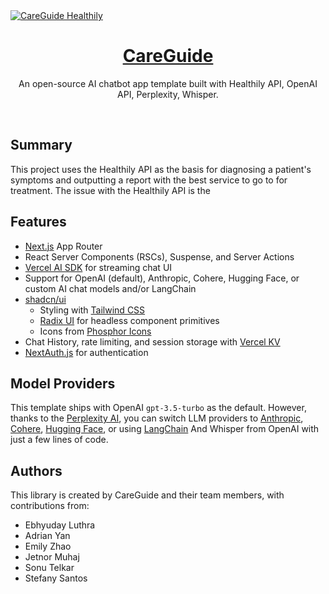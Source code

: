 <a href="[[https://nuxt-ai-careguide.vercel.app]">
  <img alt="CareGuide Healthily" src="https://drive.google.com/file/d/1r9p1KJ-7wzZwcSEmT_j_GK8Lo_JP_6zp/view">
  <h1 align="center">CareGuide </h1>
</a>

<p align="center">
  An open-source AI chatbot app template built with Healthily API, OpenAI API, Perplexity, Whisper.
</p>
<br/>

## Summary
This project uses the Healthily API as the basis for diagnosing a patient's symptoms and outputting a report with the best service to go to for treatment.
The issue with the Healthily API is the 

## Features

- [Next.js](https://nextjs.org) App Router
- React Server Components (RSCs), Suspense, and Server Actions
- [Vercel AI SDK](https://sdk.vercel.ai/docs) for streaming chat UI
- Support for OpenAI (default), Anthropic, Cohere, Hugging Face, or custom AI chat models and/or LangChain
- [shadcn/ui](https://ui.shadcn.com)
  - Styling with [Tailwind CSS](https://tailwindcss.com)
  - [Radix UI](https://radix-ui.com) for headless component primitives
  - Icons from [Phosphor Icons](https://phosphoricons.com)
- Chat History, rate limiting, and session storage with [Vercel KV](https://vercel.com/storage/kv)
- [NextAuth.js](https://github.com/nextauthjs/next-auth) for authentication

## Model Providers

This template ships with OpenAI `gpt-3.5-turbo` as the default. However, thanks to the [Perplexity AI](https://perplexity.ai), you can switch LLM providers to [Anthropic](https://anthropic.com), [Cohere](https://cohere.com/), [Hugging Face](https://huggingface.co), or using [LangChain](https://js.langchain.com) And Whisper from OpenAI with just a few lines of code.


## Authors

This library is created by CareGuide and their team members, with contributions from:

- Ebhyuday Luthra
- Adrian Yan
- Emily Zhao
- Jetnor Muhaj
- Sonu Telkar
- Stefany Santos
